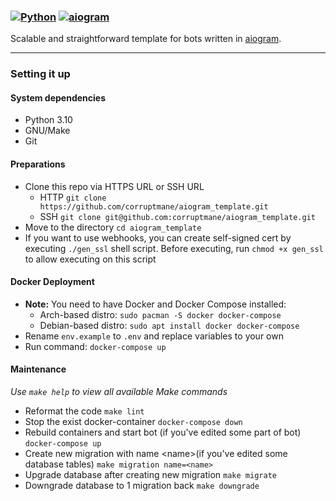 ### [![Python](https://img.shields.io/badge/Python-3.10-blue)](https://www.python.org/downloads/) [![aiogram](https://img.shields.io/badge/aiogram-2.18-blue)](https://pypi.org/project/aiogram/)

Scalable and straightforward template for bots written in [aiogram](https://github.com/aiogram/aiogram).

---

### Setting it up

#### System dependencies

- Python 3.10
- GNU/Make
- Git

#### Preparations

- Clone this repo via HTTPS URL or SSH URL
    - HTTP `git clone https://github.com/corruptmane/aiogram_template.git`
    - SSH `git clone git@github.com:corruptmane/aiogram_template.git`
- Move to the directory `cd aiogram_template`
- If you want to use webhooks, you can create self-signed cert by executing `./gen_ssl` shell script. Before executing, run `chmod +x gen_ssl` to allow executing on this script

#### Docker Deployment

- **Note:** You need to have Docker and Docker Compose installed:
    - Arch-based distro: `sudo pacman -S docker docker-compose`
    - Debian-based distro: `sudo apt install docker docker-compose`
- Rename `env.example` to `.env` and replace variables to your own
- Run command: `docker-compose up`

#### Maintenance

*Use `make help` to view all available Make commands*

- Reformat the code `make lint`
- Stop the exist docker-container `docker-compose down`
- Rebuild containers and start bot (if you've edited some part of bot) `docker-compose up`
- Create new migration with name \<name\>(if you've edited some database tables) `make migration name=<name>`
- Upgrade database after creating new migration `make migrate`
- Downgrade database to 1 migration back `make downgrade`

